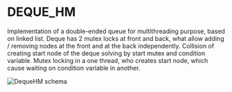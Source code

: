 # DEQUE_HM

Implementation of a double-ended queue for multithreading purpose, based on linked list. Deque has 2 mutex locks at front and back, what allow adding / removing nodes at the front and at the back independently. Collision of creating start node of the deque solving by start mutex and condition variable. Mutex locking in a one thread, who creates start node, which cause waiting on condition variable in another.   

![DequeHM schema](https://user-images.githubusercontent.com/81585628/142864272-74f5456b-93fa-4cd0-b07a-cd8fae8a4752.jpg)
